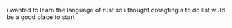 i wanted to learn the language of rust so i thought creagting a to do list wuld be a good place to start 
